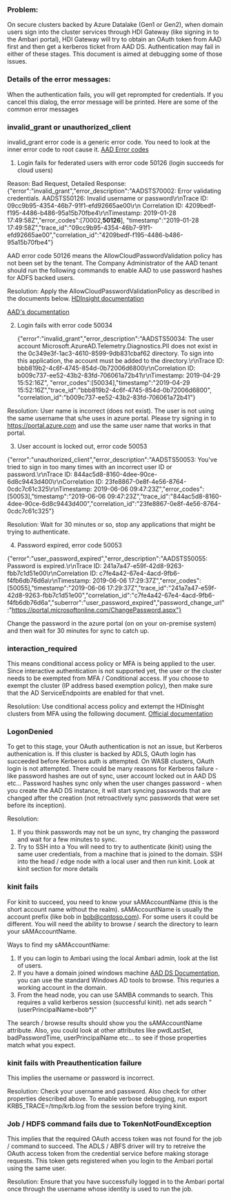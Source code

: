 ### **Problem**:
On secure clusters backed by Azure Datalake (Gen1 or Gen2), when domain users sign into the cluster services through HDI Gateway (like signing in to the Ambari portal), HDI Gateway will try to obtain an OAuth token from AAD first and then get a kerberos ticket from AAD DS. Authentication may fail in either of these stages. This document is aimed at debugging some of those issues.

### **Details of the error messages**:
When the authentication fails, you will get reprompted for credentials. If you cancel this dialog, the error message will be printed. Here are some of the common error messages

### invalid_grant or unauthorized_client

invalid_grant error code is a generic error code. You need to look at the inner error code to root cause it.
[AAD Error codes](https://docs.microsoft.com/en-us/azure/active-directory/develop/reference-aadsts-error-codes)
   
1.  Login fails for federated users with error code 50126 (login succeeds for cloud users)
   
   Reason: Bad Request, Detailed Response: {"error":"invalid_grant","error_description":"AADSTS70002: 
    Error validating credentials. AADSTS50126: Invalid username or password\r\nTrace ID: 09cc9b95-4354-46b7-91f1-efd92665ae00\r\n
    Correlation ID: 4209bedf-f195-4486-b486-95a15b70fbe4\r\nTimestamp: 2019-01-28 17:49:58Z","error_codes":[70002,**50126**],
    "timestamp":"2019-01-28 17:49:58Z","trace_id":"09cc9b95-4354-46b7-91f1-efd92665ae00","correlation_id":"4209bedf-f195-4486-b486-95a15b70fbe4"}
    
AAD error code 50126 means the AllowCloudPasswordValidation policy has not been set by the tenant. The Company Administrator
    of the AAD tenant should run the following commands to enable AAD to use password hashes for ADFS backed users.

Resolution: Apply the AllowCloudPasswordValidationPolicy as described in the documents below.
[HDInsight documentation](https://docs.microsoft.com/en-us/azure/hdinsight/domain-joined/apache-domain-joined-architecture#set-up-different-domain-controllers)

[AAD's documentation](https://docs.microsoft.com/en-us/azure/active-directory/manage-apps/configure-authentication-for-federated-users-portal)

2. Login fails with error code 50034
   
   {"error":"invalid_grant","error_description":"AADSTS50034: The user account Microsoft.AzureAD.Telemetry.Diagnostics.PII does not exist in the
    0c349e3f-1ac3-4610-8599-9db831cbaf62 directory. To sign into this application, the account must be added to the directory.\r\nTrace ID: 
    bbb819b2-4c6f-4745-854d-0b72006d6800\r\nCorrelation ID: b009c737-ee52-43b2-83fd-706061a72b41\r\nTimestamp: 2019-04-29 15:52:16Z",
    "error_codes":[50034],"timestamp":"2019-04-29 15:52:16Z","trace_id":"bbb819b2-4c6f-4745-854d-0b72006d6800",
    "correlation_id":"b009c737-ee52-43b2-83fd-706061a72b41"}	

Resolution: User name is incorrect (does not exist). The user is not using the same username that s/he uses in azure portal. Please try signing in to https://portal.azure.com and use the same user name that works in that portal.

3. User account is locked out, error code 50053
   
{"error":"unauthorized_client","error_description":"AADSTS50053: You've tried to sign in too many times with an incorrect user ID or password.\r\nTrace ID: 844ac5d8-8160-4dee-90ce-6d8c9443d400\r\nCorrelation ID: 23fe8867-0e8f-4e56-8764-0cdc7c61c325\r\nTimestamp: 2019-06-06 09:47:23Z","error_codes":[50053],"timestamp":"2019-06-06 09:47:23Z","trace_id":"844ac5d8-8160-4dee-90ce-6d8c9443d400","correlation_id":"23fe8867-0e8f-4e56-8764-0cdc7c61c325"}

Resolution: Wait for 30 minutes or so, stop any applications that might be trying to authenticate.

4. Password expired,  error code 50053

 {"error":"user_password_expired","error_description":"AADSTS50055: Password is expired.\r\nTrace ID: 241a7a47-e59f-42d8-9263-fbb7c1d51e00\r\nCorrelation ID: c7fe4a42-67e4-4acd-9fb6-f4fb6db76d6a\r\nTimestamp: 2019-06-06 17:29:37Z","error_codes":[50055],"timestamp":"2019-06-06 17:29:37Z","trace_id":"241a7a47-e59f-42d8-9263-fbb7c1d51e00","correlation_id":"c7fe4a42-67e4-4acd-9fb6-f4fb6db76d6a","suberror":"user_password_expired","password_change_url":"https://portal.microsoftonline.com/ChangePassword.aspx"}
 
 Change the password in the azure portal (on on your on-premise system) and then wait for 30 minutes for sync to catch up.
 
 ### interaction_required
 
 This means conditional access policy or MFA is being applied to the user. Since interactive authentication is not
supported yet, the user or the cluster needs to be exempted from MFA / Conditional access. If you choose to exempt
the cluster (IP address based exemption policy), then make sure that the AD ServiceEndpoints are enabled for that vnet.

Resolutiion: Use conditional access policy and extempt the HDInisght clusters from MFA using the following document.
[Official documentation](https://docs.microsoft.com/en-us/azure/hdinsight/domain-joined/apache-domain-joined-configure-using-azure-adds)

### LogonDenied

To get to this stage, your OAuth authentication is not an issue, but Kerberos authenication is. If this cluster is backed by ADLS, OAuth login has succeeded before Kerberos auth is attempted. On WASB clusters, OAuth login is not attempted. There could be many reasons for Kerberos failure - like password hashes are out of sync, user account locked out in AAD DS etc... Password hashes sync only when the user changes password - when you create the AAD DS instance, it will start syncing passwords that are changed after the creation (not retroactively sync passwords that were set before its inception). 

Resolution: 
1. If you think passwords may not be un sync, try changing the password and wait for a few minutes to sync. 
2. Try to SSH into a You will need to try to authenticate (kinit) using the same user credentials, from a machine that is joined to the domain. SSH into the head / edge node with a local user and then run kinit. Look at kinit section for more details

### kinit fails
For kinit to succeed, you need to know your sAMAccountName (this is the short account name without the realm). sAMAccountName is usually the account prefix (like bob in bob@contoso.com). For some users it could be different. You will need the ability to browse / search the directory to learn your sAMAccountName. 

Ways to find my sAMAccountName: 
1. If you can login to Ambari using the local Ambari admin, look at the list of users.
2. If you have a domain joined windows machine [AAD DS Documentation](https://docs.microsoft.com/en-us/azure/active-directory-domain-services/manage-domain), you can use the standard Windows AD tools to browse. This requries a working account in the domain.
3. From the head node, you can use SAMBA commands to search. This requires a valid kerberos session (successful kinit). net ads search "(userPrincipalName=bob*)"

The search / browse results should show you the sAMAccountName attribute. Also, you could look at other attributes like pwdLastSet, badPasswordTime, userPrincipalName etc... to see if those properties match what you expect.

### kinit fails with Preauthentication failure
This implies the username or password is incorrect.

Resolution: Check your username and password. Also check for other properties described above. To enable verbose debugging, run export KRB5_TRACE=/tmp/krb.log from the session before trying kinit.

### Job / HDFS command fails due to TokenNotFoundException
This implies that the required OAuth access token was not found for the job / command to succeed. The ADLS / ABFS driver will try to retreive the OAuth access token from the credential service before making storage requests. This token gets registered when you login to the Ambari portal using the same user. 

Resolution: Ensure that you have successfully logged in to the Ambari portal once through the username whose identity is used to run the job.
